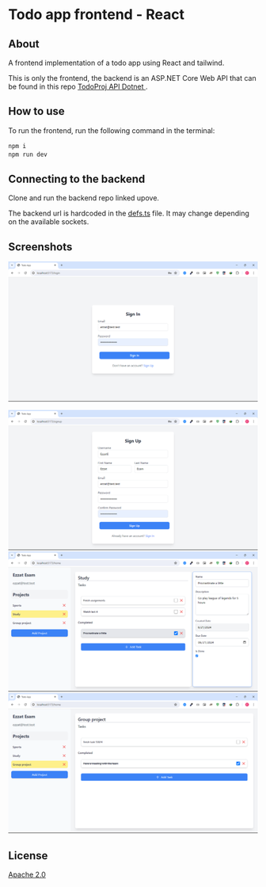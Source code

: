 # Todo app frontend - React

## About
A frontend implementation of a todo app using React and tailwind.

This is only the frontend, the backend is an ASP.NET Core Web API that can be found in this repo [TodoProj API Dotnet
](https://github.com/EzzatEsam/TodoApplicationBackendAspDotNet).

## How to use
To run the frontend, run the following command in the terminal:

```bash
npm i
npm run dev
```

## Connecting to the backend 
Clone and run the backend repo linked upove.

The backend url is hardcoded in the [defs.ts](src\lib\defs.ts) file. It may change depending on the available sockets.

## Screenshots

![screenshot](Github\Screenshots\Login.png)

![screenshot](Github\Screenshots\SignUp.png)
![screenshot](Github\Screenshots\Home1.png)
![screenshot](Github\Screenshots\Home2.png)

## License
[Apache 2.0](LICENSE)
